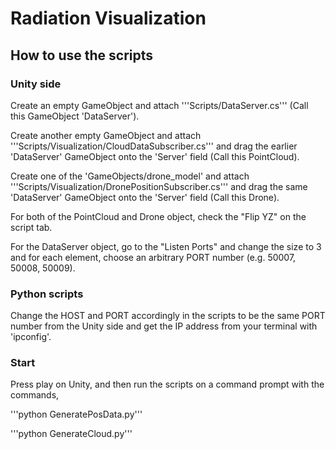 # Radiation Visualization

## How to use the scripts

### Unity side
Create an empty GameObject and attach '''Scripts/DataServer.cs''' (Call this GameObject 'DataServer').

Create another empty GameObject and attach '''Scripts/Visualization/CloudDataSubscriber.cs''' and drag the earlier 'DataServer' GameObject onto the 'Server' field (Call this PointCloud).

Create one of the 'GameObjects/drone_model' and attach '''Scripts/Visualization/DronePositionSubscriber.cs''' and drag the same 'DataServer' GameObject onto the 'Server' field (Call this Drone).

For both of the PointCloud and Drone object, check the "Flip YZ" on the script tab.

For the DataServer object, go to the "Listen Ports" and change the size to 3 and for each element, choose an arbitrary PORT number (e.g. 50007, 50008, 50009).

### Python scripts
Change the HOST and PORT accordingly in the scripts to be the same PORT number from the Unity side and get the IP address from your terminal with 'ipconfig'.


### Start
Press play on Unity, and then run the scripts on a command prompt with the commands,

'''python GeneratePosData.py'''

'''python GenerateCloud.py'''
